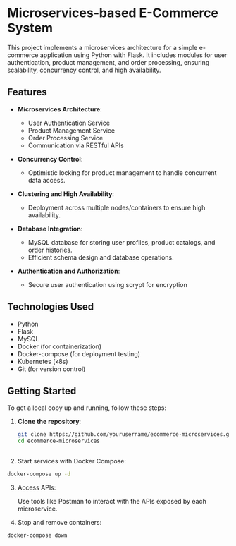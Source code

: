 # Microservices-based E-Commerce System

This project implements a microservices architecture for a simple e-commerce application using Python with Flask. It includes modules for user authentication, product management, and order processing, ensuring scalability, concurrency control, and high availability.

## Features

- **Microservices Architecture**: 
  - User Authentication Service
  - Product Management Service
  - Order Processing Service
  - Communication via RESTful APIs

- **Concurrency Control**:
  - Optimistic locking for product management to handle concurrent data access.

- **Clustering and High Availability**:
  - Deployment across multiple nodes/containers to ensure high availability.

- **Database Integration**:
  - MySQL database for storing user profiles, product catalogs, and order histories.
  - Efficient schema design and database operations.

- **Authentication and Authorization**:
  - Secure user authentication using scrypt for encryption
    
## Technologies Used

- Python
- Flask
- MySQL
- Docker (for containerization)
- Docker-compose (for deployment testing)
- Kubernetes (k8s)
- Git (for version control)

## Getting Started

To get a local copy up and running, follow these steps:

1. **Clone the repository**:
   ```bash
   git clone https://github.com/yourusername/ecommerce-microservices.git
   cd ecommerce-microservices
  
2. Start services with Docker Compose:

  ```bash
  docker-compose up -d
  ```

3. Access APIs:

    Use tools like Postman to interact with the APIs exposed by each microservice.

4. Stop and remove containers:

  ```bash
  docker-compose down
  ```

   
